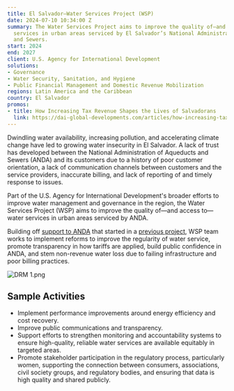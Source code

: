 ```yaml
---
title: El Salvador—Water Services Project (WSP)
date: 2024-07-10 10:34:00 Z
summary: The Water Services Project aims to improve the quality of—and access to—water
  services in urban areas serviced by El Salvador’s National Administration of Aqueducts
  and Sewers.
start: 2024
end: 2027
client: U.S. Agency for International Development
solutions:
- Governance
- Water Security, Sanitation, and Hygiene
- Public Financial Management and Domestic Revenue Mobilization
regions: Latin America and the Caribbean
country: El Salvador
promos:
- title: How Increasing Tax Revenue Shapes the Lives of Salvadorans
  link: https://dai-global-developments.com/articles/how-increasing-tax-revenue-shapes-the-lives-of-salvadorans/
---
```


Dwindling water availability, increasing pollution, and accelerating climate change have led to growing water insecurity in El Salvador. A lack of trust has developed between the National Administration of Aqueducts and Sewers (ANDA) and its customers due to a history of poor customer orientation, a lack of communication channels between customers and the service providers, inaccurate billing, and lack of reporting of and timely response to issues. 

Part of the U.S. Agency for International Development's broader efforts to improve water management and governance in the region, the Water Services Project (WSP) aims to improve the quality of—and access to—water services in urban areas serviced by ANDA.
 
Building off [support to ANDA](https://dai-global-developments.com/articles/how-increasing-tax-revenue-shapes-the-lives-of-salvadorans/) that started in a [previous project](https://www.dai.com/our-work/projects/el-salvador-domestic-resource-mobilization-program), WSP team works to implement reforms to improve the regularity of water service, promote transparency in how tariffs are applied, build public confidence in ANDA, and stem non-revenue water loss due to failing infrastructure and poor billing practices. 

![DRM 1.png](/uploads/DRM%201.png)
 
## Sample Activities

* Implement performance improvements around energy efficiency and cost recovery. 
* Improve public communications and transparency. 
* Support efforts to strengthen monitoring and accountability systems to ensure high-quality, reliable water services are available equitably in targeted areas.
* Promote stakeholder participation in the regulatory process, particularly women, supporting the connection between consumers, associations, civil society groups, and regulatory bodies, and ensuring that data is high quality and shared publicly.